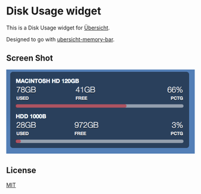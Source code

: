 # Disk Usage widget

This is a Disk Usage widget for [Übersicht](http://tracesof.net/uebersicht/).

Designed to go with [ubersicht-memory-bar](https://github.com/cobyism/ubersicht-memory-bar).

## Screen Shot

![Disk Usage](./screenshot.png)

## License

[MIT](./LICENSE)
